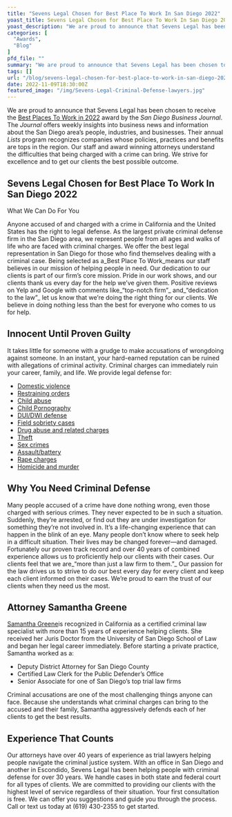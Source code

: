 ```yaml
---
title: "Sevens Legal Chosen for Best Place To Work In San Diego 2022"
yoast_title: Sevens Legal Chosen for Best Place To Work In San Diego 2022 | Criminal Defense Attorney San Diego
yoast_description: "We are proud to announce that Sevens Legal has been chosen to receive the Best Places To Work in 2022 award by the San Diego Business Journal. The Journal offers weekly insights into business news and information about the San Diego area’s people, industries, and businesses. Their annual Lists program recognizes companies whose policies, practices […]"
categories: [
  "Awards",
  "Blog"
]
pfd_file: ""
summary: "We are proud to announce that Sevens Legal has been chosen to receive the Best Places To Work in 2022 award by the San Diego Business Journal. The Journal offers weekly insights into business news and information about the San Diego area’s people, industries, and businesses. Their annual Lists program recognizes companies whose policies, practices"
tags: []
url: "/blog/sevens-legal-chosen-for-best-place-to-work-in-san-diego-2022/1054/"
date: 2022-11-09T18:30:00Z
featured_image: "/img/Sevens-Legal-Criminal-Defense-lawyers.jpg"
---
```

We are proud to announce that Sevens Legal has been chosen to receive the [Best Places To Work in 2022](https://www.sdbj.com/awards-honors/best-places-to-work-in-san-diego-awards-winner-rankings-2022/) award by the _San Diego Business Journal_. The _Journal_ offers weekly insights into business news and information about the San Diego area’s people, industries, and businesses. Their annual _Lists_ program recognizes companies whose policies, practices and benefits are tops in the region. Our staff and award winning attorneys understand the difficulties that being charged with a crime can bring. We strive for excellence and to get our clients the best possible outcome.

## Sevens Legal Chosen for Best Place To Work In San Diego 2022

What We Can Do For You

Anyone accused of and charged with a crime in California and the United States has the right to legal defense. As the largest private criminal defense firm in the San Diego area, we represent people from all ages and walks of life who are faced with criminal charges. We offer the best legal representation in San Diego for those who find themselves dealing with a criminal case. Being selected as a_Best Place To Work_means our staff believes in our mission of helping people in need. Our dedication to our clients is part of our firm’s core mission. Pride in our work shows, and our clients thank us every day for the help we’ve given them. Positive reviews on Yelp and Google with comments like_“top-notch firm”_ and_“dedication to the law”_ let us know that we’re doing the right thing for our clients. We believe in doing nothing less than the best for everyone who comes to us for help. 

## Innocent Until Proven Guilty

It takes little for someone with a grudge to make accusations of wrongdoing against someone. In an instant, your hard-earned reputation can be ruined with allegations of criminal activity. Criminal charges can immediately ruin your career, family, and life. We provide legal defense for:

* [Domestic violence](https://www.sevenslegal.com/san-diego-domestic-violence-lawyer/)
* [Restraining orders](https://www.sevenslegal.com/san-diego-restraining-order-lawyer/)
* [Child abuse](https://www.sevenslegal.com/san-diego-child-abuse-lawyer/)
* [Child Pornography](https://www.sevenslegal.com/san-diego-child-pornography-defense/)
* [DUI/DWI defense](https://sandiegoduilawyers.com/san-diego-dui-attorney/)
* [Field sobriety cases](https://www.sevenslegal.com/san-diego-field-sobriety-tests/)
* [Drug abuse and related charges](https://www.sevenslegal.com/san-diego-marijuana-lawyer/)
* [Theft](https://www.sevenslegal.com/san-diego-theft-lawyer/)
* [Sex crimes](https://www.sevenslegal.com/san-diego-sex-crimes-lawyer/)
* [Assault/battery](https://www.sevenslegal.com/san-diego-assault-battery-lawyer/)
* [Rape charges](https://www.sevenslegal.com/san-diego-rape-lawyer/)
* [Homicide and murder](https://www.sevenslegal.com/murder-lawyer-san-diego/)

## Why You Need Criminal Defense

Many people accused of a crime have done nothing wrong, even those charged with serious crimes. They never expected to be in such a situation. Suddenly, they’re arrested, or find out they are under investigation for something they’re not involved in. It’s a life-changing experience that can happen in the blink of an eye. Many people don’t know where to seek help in a difficult situation. Their lives may be changed forever—and damaged. Fortunately our proven track record and over 40 years of combined experience allows us to proficiently help our clients with their cases. Our clients feel that we are_“more than just a law firm to them.”_ Our passion for the law drives us to strive to do our best every day for every client and keep each client informed on their cases. We’re proud to earn the trust of our clients when they need us the most.

## Attorney Samantha Greene

[Samantha Greene](https://www.sevenslegal.com/samantha-greene/)is recognized in California as a certified criminal law specialist with more than 15 years of experience helping clients. She received her Juris Doctor from the University of San Diego School of Law and began her legal career immediately. Before starting a private practice, Samantha worked as a:

* Deputy District Attorney for San Diego County
* Certified Law Clerk for the Public Defender’s Office
* Senior Associate for one of San Diego’s top trial law firms

Criminal accusations are one of the most challenging things anyone can face. Because she understands what criminal charges can bring to the accused and their family, Samantha aggressively defends each of her clients to get the best results.

## Experience That Counts

Our attorneys have over 40 years of experience as trial lawyers helping people navigate the criminal justice system. With an office in San Diego and another in Escondido, Sevens Legal has been helping people with criminal defense for over 30 years. We handle cases in both state and federal court for all types of clients. We are committed to providing our clients with the highest level of service regardless of their situation. Your first consultation is free. We can offer you suggestions and guide you through the process. Call or text us today at (619) 430-2355 to get started.